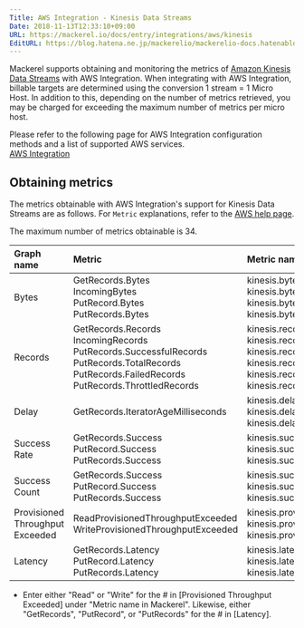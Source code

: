 ```yaml
---
Title: AWS Integration - Kinesis Data Streams
Date: 2018-11-13T12:33:10+09:00
URL: https://mackerel.io/docs/entry/integrations/aws/kinesis
EditURL: https://blog.hatena.ne.jp/mackerelio/mackerelio-docs.hatenablog.mackerel.io/atom/entry/10257846132669015144
---
```


Mackerel supports obtaining and monitoring the metrics of <a href="https://aws.amazon.com/kinesis/data-streams/" target="_blank">Amazon Kinesis Data Streams</a> with AWS Integration. When integrating with AWS Integration, billable targets are determined using the conversion 1 stream = 1 Micro Host.
In addition to this, depending on the number of metrics retrieved, you may be charged for exceeding the maximum number of metrics per micro host.

Please refer to the following page for AWS Integration configuration methods and a list of supported AWS services.<br>
<a href="https://mackerel.io/docs/entry/integrations/aws">AWS Integration</a>

## Obtaining metrics
The metrics obtainable with AWS Integration's support for Kinesis Data Streams are as follows. For `Metric` explanations, refer to the <a href="https://docs.aws.amazon.com/streams/latest/dev/monitoring-with-cloudwatch.html" target="_blank">AWS help page</a>.

The maximum number of metrics obtainable is 34.

|Graph name|Metric|Metric name in Mackerel|Unit|Statistics|
|:--|:--|:--|:--|:--|
|Bytes|GetRecords.Bytes<br>IncomingBytes<br>PutRecord.Bytes<br>PutRecords.Bytes|kinesis.bytes.get_records<br>kinesis.bytes.incoming<br>kinesis.bytes.put_record<br>kinesis.bytes.put_records|bytes|Sum|
|Records|GetRecords.Records<br>IncomingRecords<br>PutRecords.SuccessfulRecords<br>PutRecords.TotalRecords<br>PutRecords.FailedRecords<br>PutRecords.ThrottledRecords|kinesis.records.get_records<br>kinesis.records.incoming<br>kinesis.records.put_records_successful<br>kinesis.records.put_records_total<br>kinesis.records.put_records_failed<br>kinesis.records.put_records_throttled|integer|Sum|
|Delay|GetRecords.IteratorAgeMilliseconds|kinesis.delay.minimum<br>kinesis.delay.average<br>kinesis.delay.maximum|float|Minimum<br>Average<br>Maximum|
|Success Rate|GetRecords.Success<br>PutRecord.Success<br>PutRecords.Success|kinesis.success_rate.get_records<br>kinesis.success_rate.put_record<br>kinesis.success_rate.put_records|float|Average|
|Success Count|GetRecords.Success<br>PutRecord.Success<br>PutRecords.Success|kinesis.success_count.get_records<br>kinesis.success_count.put_record<br>kinesis.success_count.put_records|integer|Sum|
|Provisioned  Throughput Exceeded|ReadProvisionedThroughputExceeded<br>WriteProvisionedThroughputExceeded|kinesis.provisioned_throughput_exceeded.#.minimum<br>kinesis.provisioned_throughput_exceeded.#.average<br>kinesis.provisioned_throughput_exceeded.#.maximum|float|Minimum<br>Average<br>Maximum|
|Latency|GetRecords.Latency<br>PutRecord.Latency<br>PutRecords.Latency|kinesis.latency.#.minimum<br>kinesis.latency.#.average<br>kinesis.latency.#.maximum|float|Minimum<br>Average<br>Maximum|

- Enter either "Read" or "Write" for the # in [Provisioned Throughput Exceeded] under "Metric name in Mackerel". Likewise, either "GetRecords", "PutRecord", or "PutRecords" for the # in [Latency].
